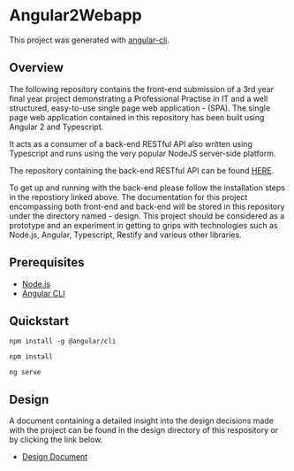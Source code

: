 # Angular2Webapp

This project was generated with [angular-cli](https://github.com/angular/angular-cli).

## Overview

The following repository contains the front-end submission of a 3rd year final year project demonstrating a Professional Practise in IT and a well structured, easy-to-use single page web application - (SPA). The single page web application contained in this repository has been built using Angular 2 and Typescript.

It acts as a consumer of a back-end RESTful API also written using Typescript and runs using the very popular NodeJS server-side platform. 

The repository containing the back-end RESTful API can be found [HERE](https://github.com/damiannolan/typescript-api).

To get up and running with the back-end please follow the installation steps in the repostiory linked above. The documentation for this project encompassing both front-end and back-end will be stored in this repository under the directory named - design. This project should be considered as a prototype and an experiment in getting to grips with technologies such as Node.js, Angular, Typescript, Restify and various other libraries.

## Prerequisites

- [Node.js](https://nodejs.org/en/)
- [Angular CLI](https://cli.angular.io/)

## Quickstart

    npm install -g @angular/cli

    npm install

    ng serve

## Design

A document containing a detailed insight into the design decisions made with the project can be found in the design directory of this respository or by clicking the link below.

- [Design Document](design)